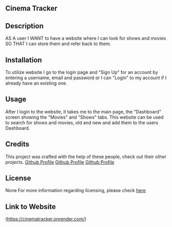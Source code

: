 ## Cinema Tracker

## Description

AS A user
I WANT to have a website where I can look for shows and movies
SO THAT I can store them and refer back to them.

## Installation

To utilize website
I go to the login page and "Sign Up" for an account by entering a username, email and password
or I can "Login" to my account if I already have an existing one.

## Usage

After I login to the website,
it takes me to the main page, the "Dashboard" screen showing the "Movies" and "Shows" tabs.
This website can be used to search for shows and movies, old and new
and add them to the users Dashboard.

## Credits

This project was crafted with the help of these people, check out their other projects.
[Github Profile](https://github.com/lowerym)
[Github Profile](https://github.com/Rashuneagle)
[Github Profile](https://github.com/riaaah3)

## License

None
For more information regarding licensing, 
please check [here](https://choosealicense.com/licenses/)

## Link to Website

(https://cinematracker.onrender.com/)